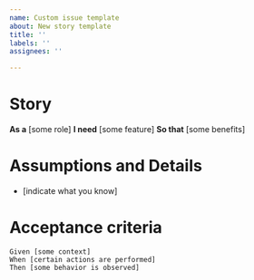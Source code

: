 ```yaml
---
name: Custom issue template
about: New story template
title: ''
labels: ''
assignees: ''

---
```


# Story
**As a** [some role]
**I need** [some feature]
**So that** [some benefits]

# Assumptions and Details
* [indicate what you know]

# Acceptance criteria
```
Given [some context]
When [certain actions are performed]
Then [some behavior is observed]
```
